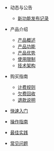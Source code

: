 

- 动态与公告
  - [新功能发布记录](ugn/newfunctions/newfunctions.md)
- 产品介绍
  
  - [产品概述](ugn/intro/description.md)
  - [产品功能](ugn/intro/function.md)
  - [产品优势](ugn/intro/advantages.md)
  - [使用限制](ugn/intro/limit.md)
  - [技术架构](ugn/intro/architecture.md)
- 购买指南
  - [计费规则](ugn/buy/charge.md)
  - [欠费回收](ugn/buy/recycle.md)
  - [退款说明](ugn/buy/refund)
- [快速入门](ugn/fast/fast.md)
- [操作指南](ugn/guide/guide.md)
- [最佳实践](ugn/bestpractice/bestpractice.md)
- [常见问题](ugn/faq/faq.md)